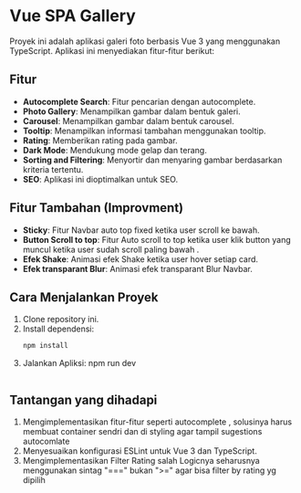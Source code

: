 # Vue SPA Gallery

Proyek ini adalah aplikasi galeri foto berbasis Vue 3 yang menggunakan TypeScript. Aplikasi ini menyediakan fitur-fitur berikut:

## Fitur

- **Autocomplete Search**: Fitur pencarian dengan autocomplete.
- **Photo Gallery**: Menampilkan gambar dalam bentuk galeri.
- **Carousel**: Menampilkan gambar dalam bentuk carousel.
- **Tooltip**: Menampilkan informasi tambahan menggunakan tooltip.
- **Rating**: Memberikan rating pada gambar.
- **Dark Mode**: Mendukung mode gelap dan terang.
- **Sorting and Filtering**: Menyortir dan menyaring gambar berdasarkan kriteria tertentu.
- **SEO**: Aplikasi ini dioptimalkan untuk SEO.

## Fitur Tambahan (Improvment)

- **Sticky**: Fitur Navbar auto top fixed ketika user scroll ke bawah.
- **Button Scroll to top**: Fitur Auto scroll to top ketika user klik button yang muncul ketika user sudah scroll paling bawah .
- **Efek Shake**: Animasi efek Shake ketika user hover setiap card.
- **Efek transparant Blur**: Animasi efek transparant Blur Navbar.

## Cara Menjalankan Proyek

1. Clone repository ini.
2. Install dependensi:
   ```bash
   npm install
   ```
3. Jalankan Apliksi:
   npm run dev
   ```

   ```

## Tantangan yang dihadapi

1. Mengimplementasikan fitur-fitur seperti autocomplete , solusinya harus membuat container sendri dan di styling agar tampil sugestions autocomlate
2. Menyesuaikan konfigurasi ESLint untuk Vue 3 dan TypeScript.
3. Mengimplementasikan Filter Rating salah Logicnya seharusnya menggunakan sintag "===" bukan ">=" agar bisa filter by rating yg dipilih
